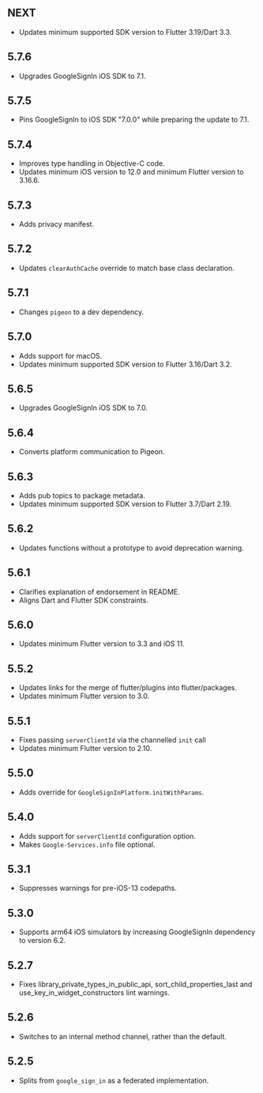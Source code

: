 ## NEXT

* Updates minimum supported SDK version to Flutter 3.19/Dart 3.3.

## 5.7.6

* Upgrades GoogleSignIn iOS SDK to 7.1.

## 5.7.5

* Pins GoogleSignIn to iOS SDK "7.0.0" while preparing the update to 7.1.

## 5.7.4

* Improves type handling in Objective-C code.
* Updates minimum iOS version to 12.0 and minimum Flutter version to 3.16.6.

## 5.7.3

* Adds privacy manifest.

## 5.7.2

* Updates `clearAuthCache` override to match base class declaration.

## 5.7.1

* Changes `pigeon` to a dev dependency.

## 5.7.0

* Adds support for macOS.
* Updates minimum supported SDK version to Flutter 3.16/Dart 3.2.

## 5.6.5

* Upgrades GoogleSignIn iOS SDK to 7.0.

## 5.6.4

* Converts platform communication to Pigeon.

## 5.6.3

* Adds pub topics to package metadata.
* Updates minimum supported SDK version to Flutter 3.7/Dart 2.19.

## 5.6.2

* Updates functions without a prototype to avoid deprecation warning.

## 5.6.1

* Clarifies explanation of endorsement in README.
* Aligns Dart and Flutter SDK constraints.

## 5.6.0

* Updates minimum Flutter version to 3.3 and iOS 11.

## 5.5.2

* Updates links for the merge of flutter/plugins into flutter/packages.
* Updates minimum Flutter version to 3.0.

## 5.5.1

* Fixes passing `serverClientId` via the channelled `init` call
* Updates minimum Flutter version to 2.10.

## 5.5.0

* Adds override for `GoogleSignInPlatform.initWithParams`.

## 5.4.0

* Adds support for `serverClientId` configuration option.
* Makes `Google-Services.info` file optional.

## 5.3.1

* Suppresses warnings for pre-iOS-13 codepaths.

## 5.3.0

* Supports arm64 iOS simulators by increasing GoogleSignIn dependency to version 6.2.

## 5.2.7

* Fixes library_private_types_in_public_api, sort_child_properties_last and use_key_in_widget_constructors
  lint warnings.

## 5.2.6

* Switches to an internal method channel, rather than the default.

## 5.2.5

* Splits from `google_sign_in` as a federated implementation.
